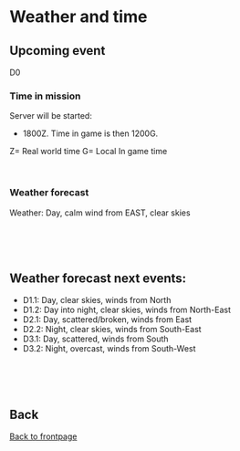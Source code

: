 # Weather and time

## Upcoming event
D0

### Time in mission
Server will be started:
- 1800Z. Time in game is then 1200G. 


Z= Real world time
G= Local In game time

<br>

### Weather forecast
Weather: 
Day, calm wind from EAST, clear skies


<br>
<br>
<br>


## Weather forecast next events:
- D1.1: Day, clear skies, winds from North
- D1.2: Day into night, clear skies, winds from North-East
- D2.1: Day, scattered/broken, winds from East
- D2.2: Night, clear skies, winds from South-East
- D3.1: Day, scattered, winds from South
- D3.2: Night, overcast, winds from South-West

<br>
<br>
<br>



## Back
[Back to frontpage](https://132nd-vwing.github.io/OPAC-Brief/)
